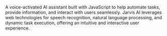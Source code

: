 A voice-activated AI assistant built with JavaScript to help automate tasks, provide information, and interact with users seamlessly. Jarvis AI leverages web technologies for speech recognition, natural language processing, and dynamic task execution, offering an intuitive and interactive user experience.
